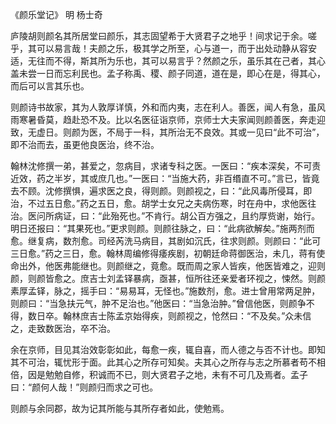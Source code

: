 《颜乐堂记》 明 杨士奇  

庐陵胡则颜名其所居堂曰颜乐，其志固望希于大贤君子之地乎！间求记于余。嗟乎，其可以易言哉！夫颜之乐，极其学之所至，心与道一，而于出处动静从容安适，无往而不得，斯其所为乐也，其可以易言乎？然颜之乐，虽乐其在己者，其心盖未尝一日而忘利民也。孟子称禹、稷、颜子同道，道在是，即心在是，得其心，而后可以言其乐也。  

则颜诗书故家，其为人敦厚详慎，外和而内夷，志在利人。善医，闻人有急，虽风雨寒暑昏莫，趋赴恐不及。比以名医征诣京师，京师士大夫家闻则颜善医，奔走迎致，无虚日。则颜为医，不局于一科，其所治无不良效。其或一见曰“此不可治”，即不治而去，虽更他良医治，终不治。  

翰林沈修撰一弟，甚爱之，忽病目，求诸专科之医。一医曰：“疾本深矣，不可责近效，药之半岁，其或庶几也。”一医曰：“当施大药，非百缗直不可。”言已，皆竟去不顾。沈修撰惧，遍求医之良，得则颜。则颜视之，曰：“此风毒所侵耳，即治，不过五日愈。”药之五日，愈。胡学士女兄之夫病伤寒，时在舟中，求他医往治。医问所病证，曰：“此殆死也。”不肯行。胡公百方强之，且约厚赀谢，始行。明日还报曰：“其果死也。”更求则颜。则颜往脉之，曰：“此病欲解矣。”施两剂而愈。继复病，数剂愈。司经芮洗马病目，其剧如沉氏，往求则颜。则颜曰：“此可三日愈。”药之三日，愈。翰林周编修得痿疾剧，初朝廷命蒋御医治，未几，蒋有使命出外，他医弗能继也。则颜继之，竟愈。既而周之家人皆疾，他医皆难之，迎则颜，则颜皆愈之。庶吉士刘孟铎暴病，亟甚，恒所往还亲爱者环视之，悚然。则颜素厚孟铎，脉之，摇手曰：“易易耳，无怪也。”施数剂，愈。进士曾用常两足肿，则颜曰：“当急扶元气，肿不足治也。”他医曰：“当急治肿。”曾信他医，则颜争不得，数日卒。翰林庶吉士陈孟京始得疾，则颜视之，怆然曰：“不及矣。”众未信之，走致数医治，卒不治。  

余在京师，目见其治效彰彰如此，每愈一疾，辄自喜，而人德之与否不计也。即知其不可治，辄忧形于面。此其心之所存可知矣。夫其心之所存与志之所慕者苟不相倍，因是勉勉自修，积诚而不已，则大贤君子之地，未有不可几及焉者。孟子曰：“颜何人哉！”则颜归而求之可也。  

则颜与余同郡，故为记其所能与其所存者如此，使勉焉。  
